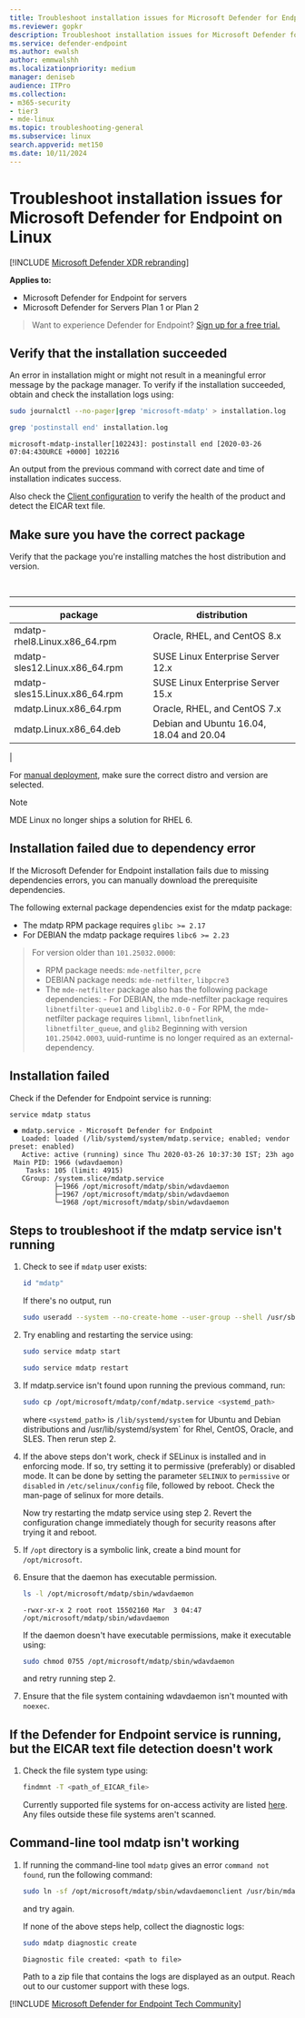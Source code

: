 ```yaml
---
title: Troubleshoot installation issues for Microsoft Defender for Endpoint on Linux
ms.reviewer: gopkr
description: Troubleshoot installation issues for Microsoft Defender for Endpoint on Linux.
ms.service: defender-endpoint
ms.author: ewalsh
author: emmwalshh
ms.localizationpriority: medium
manager: deniseb
audience: ITPro
ms.collection: 
- m365-security
- tier3
- mde-linux
ms.topic: troubleshooting-general
ms.subservice: linux
search.appverid: met150
ms.date: 10/11/2024
---
```


# Troubleshoot installation issues for Microsoft Defender for Endpoint on Linux

[!INCLUDE [Microsoft Defender XDR rebranding](../includes/microsoft-defender.md)]

**Applies to:**

- Microsoft Defender for Endpoint for servers
- Microsoft Defender for Servers Plan 1 or Plan 2

> Want to experience Defender for Endpoint? [Sign up for a free trial.](https://go.microsoft.com/fwlink/p/?linkid=2225630)

## Verify that the installation succeeded

An error in installation might or might not result in a meaningful error message by the package manager. To verify if the installation succeeded, obtain and check the installation logs using:

```bash
sudo journalctl --no-pager|grep 'microsoft-mdatp' > installation.log
```

```bash
grep 'postinstall end' installation.log
```

```console
microsoft-mdatp-installer[102243]: postinstall end [2020-03-26 07:04:43OURCE +0000] 102216
```

An output from the previous command with correct date and time of installation indicates success.

Also check the [Client configuration](linux-install-manually.md#client-configuration) to verify the health of the product and detect the EICAR text file.

## Make sure you have the correct package

Verify that the package you're installing matches the host distribution and version.

<br>

****

|package|distribution|
|---|---|
|mdatp-rhel8.Linux.x86_64.rpm|Oracle, RHEL, and CentOS 8.x|
|mdatp-sles12.Linux.x86_64.rpm|SUSE Linux Enterprise Server 12.x|
|mdatp-sles15.Linux.x86_64.rpm|SUSE Linux Enterprise Server 15.x|
|mdatp.Linux.x86_64.rpm|Oracle, RHEL, and CentOS 7.x|
|mdatp.Linux.x86_64.deb|Debian and Ubuntu 16.04, 18.04 and 20.04|
|

For [manual deployment](linux-install-manually.md), make sure the correct distro and version are selected.

> [!NOTE]
> MDE Linux no longer ships a solution for RHEL 6.

## Installation failed due to dependency error

If the Microsoft Defender for Endpoint installation fails due to missing dependencies errors, you can manually download the prerequisite dependencies. 

The following external package dependencies exist for the mdatp package:

- The mdatp RPM package requires `glibc >= 2.17`
- For DEBIAN the mdatp package requires `libc6 >= 2.23`
> For version older than `101.25032.0000`:
> - RPM package needs: `mde-netfilter`, `pcre`
> - DEBIAN package needs: `mde-netfilter`, `libpcre3`
> - The `mde-netfilter` package also has the following package dependencies:
    - For DEBIAN, the mde-netfilter package requires `libnetfilter-queue1` and `libglib2.0-0`
    - For RPM, the mde-netfilter package requires `libmnl`, `libnfnetlink`, `libnetfilter_queue`, and `glib2`
> Beginning with version `101.25042.0003`, uuid-runtime is no longer required as an external-dependency.

## Installation failed

Check if the Defender for Endpoint service is running:

```bash
service mdatp status
```

```console
 ● mdatp.service - Microsoft Defender for Endpoint
   Loaded: loaded (/lib/systemd/system/mdatp.service; enabled; vendor preset: enabled)
   Active: active (running) since Thu 2020-03-26 10:37:30 IST; 23h ago
 Main PID: 1966 (wdavdaemon)
    Tasks: 105 (limit: 4915)
   CGroup: /system.slice/mdatp.service
           ├─1966 /opt/microsoft/mdatp/sbin/wdavdaemon
           ├─1967 /opt/microsoft/mdatp/sbin/wdavdaemon
           └─1968 /opt/microsoft/mdatp/sbin/wdavdaemon
 ```

## Steps to troubleshoot if the mdatp service isn't running

1. Check to see if `mdatp` user exists:

    ```bash
    id "mdatp"
    ```

    If there's no output, run

    ```bash
    sudo useradd --system --no-create-home --user-group --shell /usr/sbin/nologin mdatp
    ```

2. Try enabling and restarting the service using:

    ```bash
    sudo service mdatp start
    ```

    ```bash
    sudo service mdatp restart
    ```

3. If mdatp.service isn't found upon running the previous command, run:

    ```bash
    sudo cp /opt/microsoft/mdatp/conf/mdatp.service <systemd_path> 
    ```

    where `<systemd_path>` is `/lib/systemd/system` for Ubuntu and Debian distributions and /usr/lib/systemd/system` for Rhel, CentOS, Oracle, and SLES. Then rerun step 2.

4. If the above steps don't work, check if SELinux is installed and in enforcing mode. If so, try setting it to permissive (preferably) or disabled mode. It can be done by setting the parameter `SELINUX` to `permissive` or `disabled` in `/etc/selinux/config` file, followed by reboot. Check the man-page of selinux for more details.

   Now try restarting the mdatp service using step 2. Revert the configuration change immediately though for security reasons after trying it and reboot.

5. If `/opt` directory is a symbolic link, create a bind mount for `/opt/microsoft`.

6. Ensure that the daemon has executable permission.

    ```bash
    ls -l /opt/microsoft/mdatp/sbin/wdavdaemon
    ```

    ```console
    -rwxr-xr-x 2 root root 15502160 Mar  3 04:47 /opt/microsoft/mdatp/sbin/wdavdaemon
    ```

    If the daemon doesn't have executable permissions, make it executable using:

    ```bash
    sudo chmod 0755 /opt/microsoft/mdatp/sbin/wdavdaemon
    ```

    and retry running step 2.

7. Ensure that the file system containing wdavdaemon isn't mounted with `noexec`.

## If the Defender for Endpoint service is running, but the EICAR text file detection doesn't work

1. Check the file system type using:

    ```bash
    findmnt -T <path_of_EICAR_file>
    ```

    Currently supported file systems for on-access activity are listed [here](/defender-endpoint/mde-linux-prerequisites). Any files outside these file systems aren't scanned.

## Command-line tool mdatp isn't working

1. If running the command-line tool `mdatp` gives an error `command not found`, run the following command:

    ```bash
    sudo ln -sf /opt/microsoft/mdatp/sbin/wdavdaemonclient /usr/bin/mdatp
    ```

    and try again.

    If none of the above steps help, collect the diagnostic logs:

    ```bash
    sudo mdatp diagnostic create
    ```

    ```console
    Diagnostic file created: <path to file>
    ```

    Path to a zip file that contains the logs are displayed as an output. Reach out to our customer support with these logs.

[!INCLUDE [Microsoft Defender for Endpoint Tech Community](../includes/defender-mde-techcommunity.md)]
